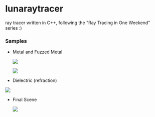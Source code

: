 # lunaraytracer
ray tracer written in C++, following the "Ray Tracing in One Weekend" series  :)

### Samples

- Metal and Fuzzed Metal

  ![](/Users/earn/workspace/cg/lunaraytracer/images/metal.png)

  ![](/Users/earn/workspace/cg/lunaraytracer/images/metalFuzz.png)

- Dielectric (refraction)

![](/Users/earn/workspace/cg/lunaraytracer/images/dielectricBubble.png)

- Final Scene

  ![](/Users/earn/workspace/cg/lunaraytracer/images/finalScene.png)
